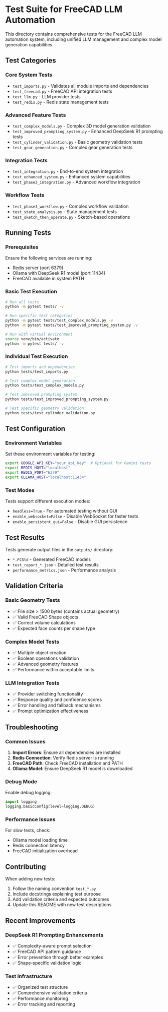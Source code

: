 # Test Suite for FreeCAD LLM Automation

This directory contains comprehensive tests for the FreeCAD LLM automation system, including unified LLM management and complex model generation capabilities.

## Test Categories

### Core System Tests

- `test_imports.py` - Validates all module imports and dependencies
- `test_freecad.py` - FreeCAD API integration tests
- `test_llm.py` - LLM provider tests
- `test_redis.py` - Redis state management tests

### Advanced Feature Tests

- `test_complex_models.py` - Complex 3D model generation validation
- `test_improved_prompting_system.py` - Enhanced DeepSeek R1 prompting tests
- `test_cylinder_validation.py` - Basic geometry validation tests
- `test_gear_generation.py` - Complex gear generation tests

### Integration Tests

- `test_integration.py` - End-to-end system integration
- `test_enhanced_system.py` - Enhanced system capabilities
- `test_phase3_integration.py` - Advanced workflow integration

### Workflow Tests

- `test_phase3_workflow.py` - Complex workflow validation
- `test_state_analysis.py` - State management tests
- `test_sketch_then_operate.py` - Sketch-based operations

## Running Tests

### Prerequisites

Ensure the following services are running:
- Redis server (port 6379)
- Ollama with DeepSeek R1 model (port 11434)
- FreeCAD available in system PATH

### Basic Test Execution

```bash
# Run all tests
python -m pytest tests/ -v

# Run specific test categories
python -m pytest tests/test_complex_models.py -v
python -m pytest tests/test_improved_prompting_system.py -v

# Run with virtual environment
source venv/bin/activate
python -m pytest tests/ -v
```

### Individual Test Execution

```bash
# Test imports and dependencies
python tests/test_imports.py

# Test complex model generation
python tests/test_complex_models.py

# Test improved prompting system
python tests/test_improved_prompting_system.py

# Test specific geometry validation
python tests/test_cylinder_validation.py
```

## Test Configuration

### Environment Variables

Set these environment variables for testing:
```bash
export GOOGLE_API_KEY="your_api_key"  # Optional for Gemini tests
export REDIS_HOST="localhost"
export REDIS_PORT="6379"
export OLLAMA_HOST="localhost:11434"
```

### Test Modes

Tests support different execution modes:
- `headless=True` - For automated testing without GUI
- `enable_websocket=False` - Disable WebSocket for faster tests
- `enable_persistent_gui=False` - Disable GUI persistence

## Test Results

Tests generate output files in the `outputs/` directory:
- `*.FCStd` - Generated FreeCAD models
- `test_report_*.json` - Detailed test results
- `performance_metrics.json` - Performance analysis

## Validation Criteria

### Basic Geometry Tests
- ✅ File size > 1500 bytes (contains actual geometry)
- ✅ Valid FreeCAD Shape objects
- ✅ Correct volume calculations
- ✅ Expected face counts per shape type

### Complex Model Tests
- ✅ Multiple object creation
- ✅ Boolean operations validation
- ✅ Advanced geometry features
- ✅ Performance within acceptable limits

### LLM Integration Tests
- ✅ Provider switching functionality
- ✅ Response quality and confidence scores
- ✅ Error handling and fallback mechanisms
- ✅ Prompt optimization effectiveness

## Troubleshooting

### Common Issues

1. **Import Errors**: Ensure all dependencies are installed
2. **Redis Connection**: Verify Redis server is running
3. **FreeCAD Path**: Check FreeCAD installation and PATH
4. **Ollama Model**: Ensure DeepSeek R1 model is downloaded

### Debug Mode

Enable debug logging:
```python
import logging
logging.basicConfig(level=logging.DEBUG)
```

### Performance Issues

For slow tests, check:
- Ollama model loading time
- Redis connection latency
- FreeCAD initialization overhead

## Contributing

When adding new tests:
1. Follow the naming convention `test_*.py`
2. Include docstrings explaining test purpose
3. Add validation criteria and expected outcomes
4. Update this README with new test descriptions

## Recent Improvements

### DeepSeek R1 Prompting Enhancements
- ✅ Complexity-aware prompt selection
- ✅ FreeCAD API pattern guidance
- ✅ Error prevention through better examples
- ✅ Shape-specific validation logic

### Test Infrastructure
- ✅ Organized test structure
- ✅ Comprehensive validation criteria
- ✅ Performance monitoring
- ✅ Error tracking and reporting
